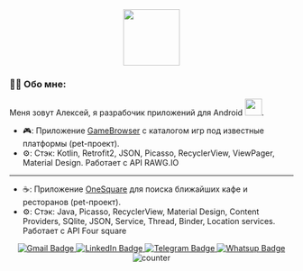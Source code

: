 <div id="header" align="center">
  <img src="https://media.giphy.com/media/M9gbBd9nbDrOTu1Mqx/giphy.gif" width="100"/>
</div>

### :man_technologist: Обо мне:

Меня зовут Алексей, я разрабочик приложений для Android <img src="https://media.giphy.com/media/WUlplcMpOCEmTGBtBW/giphy.gif" width="30">.

- 🎮: Приложение <a href="https://github.com/melle095/GameBrowser">GameBrowser</a> с каталогом игр под известные платформы (pet-проект).
- ⚙️: Стэк: Kotlin, Retrofit2, JSON, Picasso, RecyclerView, ViewPager, Material Design. Работает с API RAWG.IO
--------------------------------------------------------------------
- ☕: Приложение <a href="https://github.com/melle095/OneSquare">OneSquare</a> для поиска ближайших кафе и ресторанов (pet-проект).
- ⚙️: Стэк: Java, Picasso, RecyclerView, Material Design, Content Providers, SQlite, JSON, Service, Thread, Binder, Location services. Работает с API Four square


<div id="badges" align="center">
  <a href="mailto:melle095@gmail.com" target="_blank">
  <img src="https://img.shields.io/badge/Gmail-D14836?style=for-the-badge&logo=gmail&logoColor=white" alt="Gmail Badge"/>
  </a>
  <a href="https://www.linkedin.com/in/leonovas/" target="_blank">
  <img src="https://img.shields.io/badge/LinkedIn-blue?style=for-the-badge&logo=linkedin&logoColor=white" alt="LinkedIn Badge"/>
  </a>
  <a href="https://t.me/Leonov_AL" target="_blank">
  <img src="https://img.shields.io/badge/Telegram-blue?style=for-the-badge&logo=telegram&logoColor=white" alt="Telegram Badge"/>
  </a>
  <a href="https://wa.me/+79262783811" target="_blank">
  <img src="https://img.shields.io/badge/WhatsApp-25D366?style=for-the-badge&logo=whatsapp&logoColor=white" alt="Whatsup Badge"/>
  </a>
</div>
  <div id="counter" align="center">
  <img src="https://komarev.com/ghpvc/?username=melle095&style=flat-square&color=blue" alt="counter"/>
  </div>

